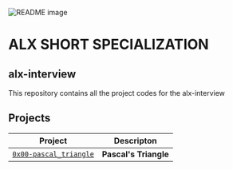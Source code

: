 <picture> <source media="(prefers-color-scheme: dark)" srcset="https://i.imgur.com/am7VgJp.png"> <source media="(prefers-color-scheme: light)" srcset="https://i.imgur.com/am7VgJp.png"> <img alt="README image" src="https://i.imgur.com/am7VgJp.png"> </picture>

# ALX SHORT SPECIALIZATION

## alx-interview
This repository contains all the project codes for the alx-interview

## Projects

| Project | Descripton |
| ------- | ---------- |
| [`0x00-pascal_triangle`](./0x00-pascal_triangle/) | **Pascal's Triangle** |
